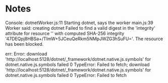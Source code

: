 # Notes

Console:
dotnetWorker.js:11 Starting dotnet, says the worker
main.js:39 Worker said:  creating dotnet
Failed to find a valid digest in the 'integrity' attribute for resource '<URL>' with computed SHA-256 integrity '47DEQpj8HBSa+/TImW+5JCeuQeRkm5NMpJWZG3hSuFU='. The resource has been blocked.

err: Error: download 'http://localhost:5128/dotnet/_framework/dotnet.native.js.symbols' for dotnet.native.js.symbols failed 0 TypeError: Failed to fetch; download 'http://localhost:5128/dotnet/_framework/dotnet.native.js.symbols' for dotnet.native.js.symbols failed 0 TypeError: Failed to fetch
